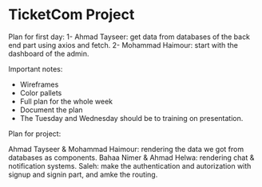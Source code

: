 # TicketCom Project

Plan for first day:
1- Ahmad Tayseer: get data from databases of the back end part using axios and fetch.
2- Mohammad Haimour: start with the dashboard of the admin.

Important notes:

- Wireframes
- Color pallets
- Full plan for the whole week
- Document the plan
- The Tuesday and Wednesday should be to training on presentation.

Plan for project:

Ahmad Tayseer & Mohammad Haimour: rendering the data we got from databases as components.
Bahaa Nimer & Ahmad Helwa: rendering chat & notification systems.
Saleh: make the authentication and autorization with signup and signin part, and amke the routing.
